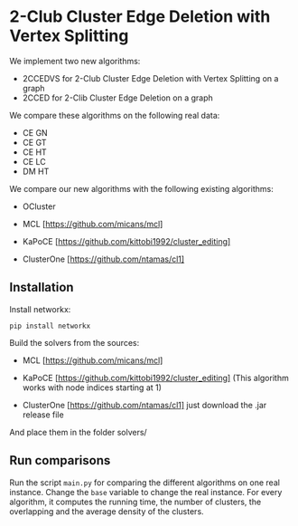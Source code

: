 # 2-Club Cluster Edge Deletion with Vertex Splitting

We implement two new algorithms:

- 2CCEDVS for 2-Club Cluster Edge Deletion with Vertex Splitting on a graph
- 2CCED for 2-Clib Cluster Edge Deletion on a graph

We compare these algorithms on the following real data:

- CE GN
- CE GT
- CE HT
- CE LC
- DM HT

We compare our new algorithms with the following existing algorithms:

- OCluster

- MCL [https://github.com/micans/mcl]

- KaPoCE [https://github.com/kittobi1992/cluster_editing]

- ClusterOne [https://github.com/ntamas/cl1]


## Installation

Install networkx:

    pip install networkx


Build the solvers from the sources:

- MCL [https://github.com/micans/mcl]

- KaPoCE [https://github.com/kittobi1992/cluster_editing] (This algorithm works with node indices starting at 1)

- ClusterOne [https://github.com/ntamas/cl1] just download the .jar release file

And place them in the folder solvers/


## Run comparisons

Run the script `main.py` for comparing the different algorithms on one real instance.
Change the `base` variable to change the real instance.
For every algorithm, it computes the running time, the number of clusters, the overlapping and the average density of the clusters.